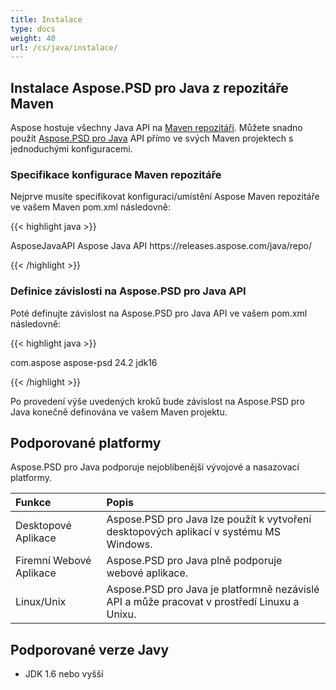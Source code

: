 ```yaml
---
title: Instalace
type: docs
weight: 40
url: /cs/java/instalace/
---
```


## **Instalace Aspose.PSD pro Java z repozitáře Maven**
Aspose hostuje všechny Java API na [Maven repozitáři](https://releases.aspose.com/java/repo/com/aspose/). Můžete snadno použít [Aspose.PSD pro Java](https://releases.aspose.com/java/repo/com/aspose/aspose-psd/) API přímo ve svých Maven projektech s jednoduchými konfiguracemi.
### **Specifikace konfigurace Maven repozitáře**
Nejprve musíte specifikovat konfiguraci/umístění Aspose Maven repozitáře ve vašem Maven pom.xml následovně:

{{< highlight java >}}

 <repositories>
    <repository>
        <id>AsposeJavaAPI</id>
        <name>Aspose Java API</name>
        <url>https://releases.aspose.com/java/repo/</url>
    </repository>
</repositories>

{{< /highlight >}}
### **Definice závislosti na Aspose.PSD pro Java API**
Poté definujte závislost na Aspose.PSD pro Java API ve vašem pom.xml následovně:

{{< highlight java >}}

 <dependencies>
    <dependency>
        <groupId>com.aspose</groupId>
        <artifactId>aspose-psd</artifactId>
        <version>24.2</version>
        <classifier>jdk16</classifier>
    </dependency>
</dependencies>

{{< /highlight >}}

Po provedení výše uvedených kroků bude závislost na Aspose.PSD pro Java konečně definována ve vašem Maven projektu.
## **Podporované platformy**
Aspose.PSD pro Java podporuje nejoblíbenější vývojové a nasazovací platformy.

| **Funkce** | **Popis** |
| :- | :- |
| Desktopové Aplikace | Aspose.PSD pro Java lze použít k vytvoření desktopových aplikací v systému MS Windows. |
| Firemní Webové Aplikace | Aspose.PSD pro Java plně podporuje webové aplikace. |
| Linux/Unix | Aspose.PSD pro Java je platformně nezávislé API a může pracovat v prostředí Linuxu a Unixu. |
## **Podporované verze Javy**
- JDK 1.6 nebo vyšší
